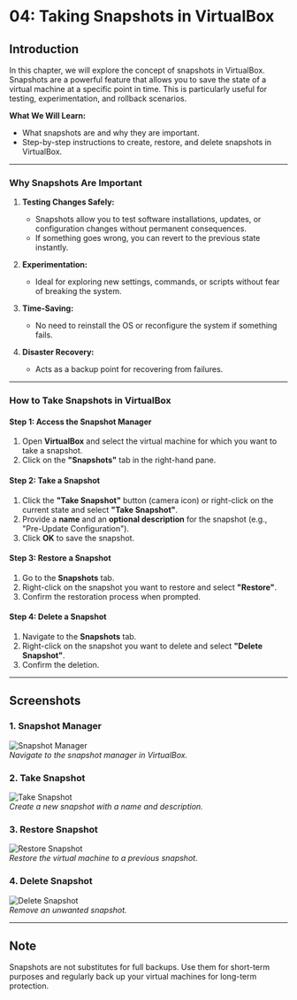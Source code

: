 # 04: Taking Snapshots in VirtualBox

## Introduction  
In this chapter, we will explore the concept of snapshots in VirtualBox. Snapshots are a powerful feature that allows you to save the state of a virtual machine at a specific point in time. This is particularly useful for testing, experimentation, and rollback scenarios.

**What We Will Learn:**  
- What snapshots are and why they are important.  
- Step-by-step instructions to create, restore, and delete snapshots in VirtualBox.  

---

### Why Snapshots Are Important  

1. **Testing Changes Safely:**  
   - Snapshots allow you to test software installations, updates, or configuration changes without permanent consequences.  
   - If something goes wrong, you can revert to the previous state instantly.

2. **Experimentation:**  
   - Ideal for exploring new settings, commands, or scripts without fear of breaking the system.  

3. **Time-Saving:**  
   - No need to reinstall the OS or reconfigure the system if something fails.  

4. **Disaster Recovery:**  
   - Acts as a backup point for recovering from failures.  

---

### How to Take Snapshots in VirtualBox  

#### Step 1: Access the Snapshot Manager  
1. Open **VirtualBox** and select the virtual machine for which you want to take a snapshot.  
2. Click on the **"Snapshots"** tab in the right-hand pane.  

#### Step 2: Take a Snapshot  
1. Click the **"Take Snapshot"** button (camera icon) or right-click on the current state and select **"Take Snapshot"**.  
2. Provide a **name** and an **optional description** for the snapshot (e.g., "Pre-Update Configuration").  
3. Click **OK** to save the snapshot.  

#### Step 3: Restore a Snapshot  
1. Go to the **Snapshots** tab.  
2. Right-click on the snapshot you want to restore and select **"Restore"**.  
3. Confirm the restoration process when prompted.  

#### Step 4: Delete a Snapshot  
1. Navigate to the **Snapshots** tab.  
2. Right-click on the snapshot you want to delete and select **"Delete Snapshot"**.  
3. Confirm the deletion.  

---

## Screenshots  

### 1. Snapshot Manager  
![Snapshot Manager](screenshots/04-snapshot-manager.png)  
*Navigate to the snapshot manager in VirtualBox.*  

### 2. Take Snapshot  
![Take Snapshot](screenshots/04-take-snapshot.png)  
*Create a new snapshot with a name and description.*  

### 3. Restore Snapshot  
![Restore Snapshot](screenshots/04-restore-snapshot.png)  
*Restore the virtual machine to a previous snapshot.*  

### 4. Delete Snapshot  
![Delete Snapshot](screenshots/04-delete-snapshot.png)  
*Remove an unwanted snapshot.*  

---

## Note  
Snapshots are not substitutes for full backups. Use them for short-term purposes and regularly back up your virtual machines for long-term protection.
